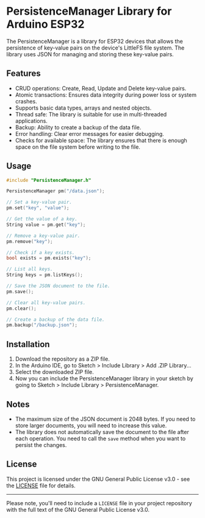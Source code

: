 # PersistenceManager Library for Arduino ESP32

The PersistenceManager is a library for ESP32 devices that allows the persistence of key-value pairs on the device's LittleFS file system. The library uses JSON for managing and storing these key-value pairs.

## Features

- CRUD operations: Create, Read, Update and Delete key-value pairs.
- Atomic transactions: Ensures data integrity during power loss or system crashes.
- Supports basic data types, arrays and nested objects.
- Thread safe: The library is suitable for use in multi-threaded applications.
- Backup: Ability to create a backup of the data file.
- Error handling: Clear error messages for easier debugging.
- Checks for available space: The library ensures that there is enough space on the file system before writing to the file.

## Usage

```cpp
#include "PersistenceManager.h"

PersistenceManager pm("/data.json");

// Set a key-value pair.
pm.set("key", "value");

// Get the value of a key.
String value = pm.get("key");

// Remove a key-value pair.
pm.remove("key");

// Check if a key exists.
bool exists = pm.exists("key");

// List all keys.
String keys = pm.listKeys();

// Save the JSON document to the file.
pm.save();

// Clear all key-value pairs.
pm.clear();

// Create a backup of the data file.
pm.backup("/backup.json");
```

## Installation

1. Download the repository as a ZIP file.
2. In the Arduino IDE, go to Sketch > Include Library > Add .ZIP Library...
3. Select the downloaded ZIP file.
4. Now you can include the PersistenceManager library in your sketch by going to Sketch > Include Library > PersistenceManager.

## Notes

- The maximum size of the JSON document is 2048 bytes. If you need to store larger documents, you will need to increase this value.
- The library does not automatically save the document to the file after each operation. You need to call the `save` method when you want to persist the changes.

## License

This project is licensed under the GNU General Public License v3.0 - see the [LICENSE](LICENSE) file for details.

---

Please note, you'll need to include a `LICENSE` file in your project repository with the full text of the GNU General Public License v3.0.